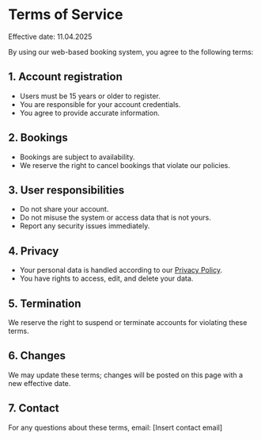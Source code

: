# Terms of Service

Effective date: 11.04.2025

By using our web-based booking system, you agree to the following terms:

## 1. Account registration
- Users must be 15 years or older to register.
- You are responsible for your account credentials.
- You agree to provide accurate information.

## 2. Bookings
- Bookings are subject to availability.
- We reserve the right to cancel bookings that violate our policies.

## 3. User responsibilities
- Do not share your account.
- Do not misuse the system or access data that is not yours.
- Report any security issues immediately.

## 4. Privacy
- Your personal data is handled according to our [Privacy Policy](/phase4/privacypolicy.md).
- You have rights to access, edit, and delete your data.

## 5. Termination
We reserve the right to suspend or terminate accounts for violating these terms.

## 6. Changes
We may update these terms; changes will be posted on this page with a new effective date.

## 7. Contact
For any questions about these terms, email: [Insert contact email]
